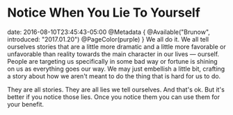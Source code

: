 # Notice When You Lie To Yourself
date: 2016-08-10T23:45:43-05:00
@Metadata {
  @Available("Brunow", introduced: "2017.01.20")
  @PageColor(purple)
}
We all do it. We all tell ourselves stories that are a little more dramatic and a little more favorable or unfavorable than reality towards the main character in our lives &mdash; ourself. People are targeting us specifically in some bad way or fortune is shining on us as everything goes our way. We may just embellish a little bit, crafting a story about how we aren't meant to do the thing that is hard for us to do.

They are all stories. They are all lies we tell ourselves. And that's ok. But it's better if you notice those lies. Once you notice them you can use them for your benefit.
